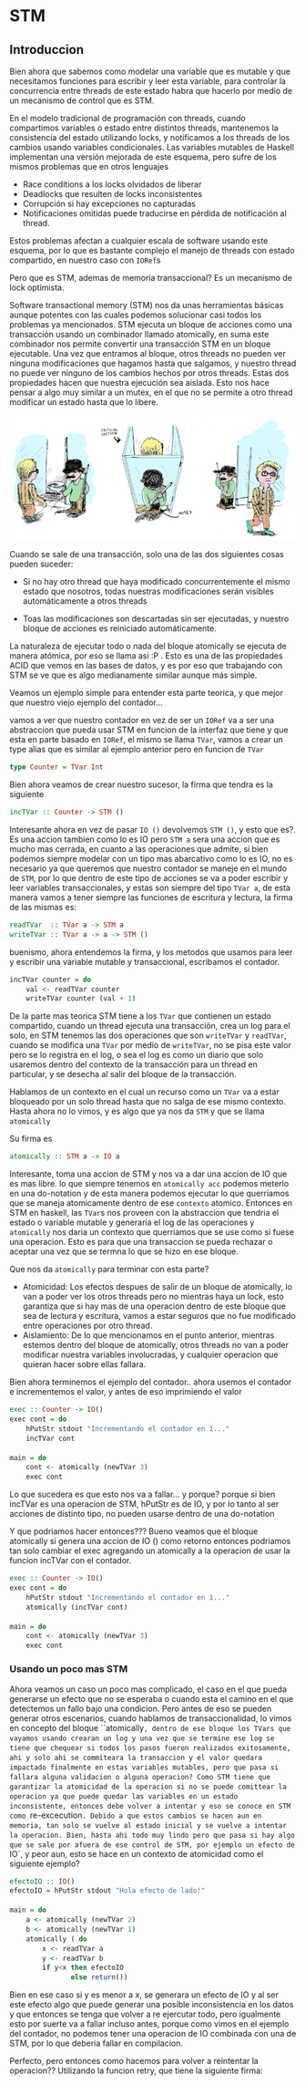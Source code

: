 # STM 

## Introduccion

Bien ahora que sabemos como modelar una variable que es mutable y que necesitamos funciones para escribir y leer esta variable, para controlar la concurrencia entre threads de este estado habra que hacerlo por medio de un mecanismo de control que es STM. 

En el modelo tradicional de programación con threads, cuando compartimos variables o estado entre distintos threads, mantenemos la consistencia del estado utilizando locks, y notificamos a los threads de los cambios usando variables condicionales. Las variables mutables de Haskell implementan una versión mejorada de este esquema, pero sufre de los mismos problemas que en otros lenguajes

- Race conditions a los locks olvidados de liberar
- Deadlocks que resulten de locks inconsistentes
- Corrupción si hay excepciones no capturadas
- Notificaciones omitidas puede traducirse en pérdida de notificación al thread.

Estos problemas afectan a cualquier escala de software usando este esquema, por lo que es bastante complejo el manejo de threads con estado compartido, en nuestro caso con `IORef`s

Pero que es STM, ademas de memoria transaccional? Es un mecanismo de lock optimista.

Software transactional memory (STM) nos da unas herramientas básicas aunque potentes con las cuales podemos solucionar casi todos los problemas ya mencionados. STM ejecuta un bloque de acciones como una transacción usando un combinador llamado atomically, en suma este combinador nos permite convertir una transacción STM en un bloque ejecutable. Una vez que entramos al bloque, otros threads no pueden ver ninguna modificaciones que hagamos hasta que salgamos, y nuestro thread no puede ver ninguno de los cambios hechos por otros threads. Estas dos propiedades hacen que nuestra ejecución sea aislada. Esto nos hace pensar a algo muy similar a un mutex, en el que no se permite a otro thread modificar un estado hasta que lo libere.

![STM y mutex](mutex.png)

Cuando se sale de una transacción, solo una de las dos siguientes cosas pueden suceder:

- Si no hay otro thread que haya modificado concurrentemente el mismo estado que nosotros, todas nuestras modificaciones serán visibles automáticamente a otros threads

- Toas las modificaciones son descartadas sin ser ejecutadas, y nuestro bloque de acciones es reiniciado automáticamente.

La naturaleza de ejecutar todo o nada del bloque atomically se ejecuta de manera atómica, por eso se llama asi :P .
Esto es una de las propiedades ACID que vemos en las bases de datos, y es por eso que trabajando con STM se ve que es algo medianamente similar aunque más simple.

Veamos un ejemplo simple para entender esta parte teorica, y que mejor que nuestro viejo ejemplo del contador...

vamos a ver que nuestro contador en vez de ser un `IORef` va a ser una abstraccion que pueda usar STM en funcion de la interfaz que tiene y que esta en parte basado en `IORef`, el mismo se llama `TVar`, vamos a crear un type alias que es similar al ejemplo anterior pero en funcion de `TVar`

```haskell
type Counter = TVar Int
```

Bien ahora veamos de crear nuestro sucesor, la firma que tendra es la siguiente

```haskell
incTVar :: Counter -> STM ()
```

Interesante ahora en vez de pasar `IO ()` devolvemos `STM ()`, y esto que es?. Es una accion tambien como lo es IO pero `STM a` sera una accion que es mucho mas cerrada, en cuanto a las operaciones que admite, si bien podemos siempre modelar con un tipo mas abarcativo como lo es IO, no es necesario ya que queremos que nuestro contador se maneje en el mundo de `STM`, por lo que dentro de este tipo de acciones se va a poder escribir y leer variables transaccionales, y estas son siempre del tipo `TVar a`, de esta manera vamos a tener siempre las funciones de escritura y lectura, la firma de las mismas es:

```haskell
readTVar  :: TVar a -> STM a
writeTVar :: TVar a -> a -> STM ()
```

buenismo, ahora entendemos la firma, y los metodos que usamos para leer y escribir una variable mutable y transaccional, escribamos el contador.

```haskell
incTVar counter = do
    val <- readTVar counter
    writeTVar counter (val + 1)
```

De la parte mas teorica STM tiene a los `TVar` que contienen un estado compartido, cuando un thread ejecuta una transacción, crea un log para el solo, en STM tenemos las dos operaciones que son `writeTVar` y `readTVar`, cuando se modifica una `TVar` por medio de `writeTVar`, no se pisa este valor pero se lo registra en el log, o sea el log es como un diario que solo usaremos dentro del contexto de la transacción para un thread en particular, y se desecha al salir del bloque de la transacción.

Hablamos de un contexto en el cual un recurso como un `TVar` va a estar bloqueado por un solo thread hasta que no salga de ese mismo contexto. Hasta ahora no lo vimos, y es algo que ya nos da `STM` y que se llama `atomically`

Su firma es 

```haskell
atomically :: STM a -> IO a
```

Interesante, toma una accion de STM y nos va a dar una accion de IO que es mas libre. lo que siempre tenemos en `atomically acc` podemos meterlo en una do-notation y de esta manera podemos ejecutar lo que querriamos que se maneja atomicamente dentro de ese `contexto` atomico. Entonces en STM en haskell, las `TVar`s nos proveen con la abstraccion que tendria el estado o variable mutable y generaria el log de las operaciones y `atomically` nos daria un contexto que querriamos que se use como si fuese una operacion. Esto es para que una transaccion se pueda rechazar o aceptar una vez que se termna lo que se hizo en ese bloque. 

Que nos da `atomically` para terminar con esta parte?

- Atomicidad: Los efectos despues de salir de un bloque de atomically, lo van a poder ver los otros threads pero no mientras haya un lock, esto garantiza que si hay mas de una operacion dentro de este bloque que sea de lectura y escritura, vamos a estar seguros que no fue modificado entre operaciones por otro thread.
- Aislamiento: De lo que mencionamos en el punto anterior, mientras estemos dentro del bloque de atomically, otros threads no van a poder modificar nuestra variables involucradas, y cualquier operacion que quieran hacer sobre ellas fallara.
  
Bien ahora terminemos el ejemplo del contador.. ahora usemos el contador e incrementemos el valor, y antes de eso imprimiendo el valor

```haskell
exec :: Counter -> IO()
exec cont = do
    hPutStr stdout "Incrementando el contador en 1..."
    incTVar cont

main = do
    cont <- atomically (newTVar 3)
    exec cont 
```
Lo que sucedera es que esto nos va a fallar... y porque? porque si bien incTVar es una operacion de STM, hPutStr es de IO, y por lo tanto al ser acciones de distinto tipo, no pueden usarse dentro de una do-notation

Y que podriamos hacer entonces???
Bueno veamos que el bloque atomically si genera una accion de IO () como retorno entonces podriamos tan solo cambiar el exec agregando un atomically a la operacion de usar la funcion incTVar con el contador.

```haskell
exec :: Counter -> IO()
exec cont = do
    hPutStr stdout "Incrementando el contador en 1..."
    atomically (incTVar cont)

main = do
    cont <- atomically (newTVar 3)
    exec cont 
```

### Usando un poco mas STM

Ahora veamos un caso un poco mas complicado, el caso en el que pueda generarse un efecto que no se esperaba o cuando esta el camino en el que detectemos un fallo bajo una condicion. Pero antes de eso se pueden generar otros escenarios, cuando hablamos de transaccionalidad, lo vimos en concepto del bloque ``atomically`, dentro de ese bloque los TVars que vayamos usando crearan un log y una vez que se termine ese log se tiene que chequear si todos los pasos fueron realizados exitosamente, ahi y solo ahi se commiteara la transaccion y el valor quedara impactado finalmente en estas variables mutables, pero que pasa si fallara alguna validacion o alguna operacion? Como STM tiene que garantizar la atomicidad de la operacion si no se puede comittear la operacion ya que puede quedar las variables en un estado inconsistente, entonces debe volver a intentar y eso se conoce en STM como `re-excecution`. Debido a que estos cambios se hacen aun en memoria, tan solo se vuelve al estado inicial y se vuelve a intentar la operacion. Bien, hasta ahi todo muy lindo pero que pasa si hay algo que se sale por afuera de ese control de STM, por ejemplo un efecto de `IO`, y peor aun, esto se hace en un contexto de atomicidad como el siguiente ejemplo?

```haskell
efectoIO :: IO()
efectoIO = hPutStr stdout "Hola efecto de lado!"

main = do
    a <- atomically (newTVar 2)
    b <- atomically (newTVar 1)
    atomically ( do
        x <- readTVar a
        y <- readTVar b
        if y<x then efectoIO
               else return())
```

Bien en ese caso si y es menor a x, se generara un efecto de IO y al ser este efecto algo que puede generar una posible inconsistencia en los datos y que entonces se tenga que volver a re ejercutar todo, pero igualmente esto por suerte va a fallar incluso antes, porque como vimos en el ejemplo del contador, no podemos tener una operacion de IO combinada con una de STM, por lo que deberia fallar en compilacion.

Perfecto, pero entonces como hacemos para volver a reintentar la operacion?? Utilizando la funcion retry, que tiene la siguiente firma:

